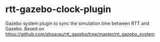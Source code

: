 # rtt-gazebo-clock-plugin
Gazebo system plugin to sync the simulation time between RTT and Gazebo. Based on https://github.com/ahoarau/rtt_gazebo/tree/master/rtt_gazebo_system
